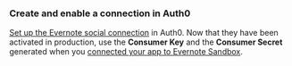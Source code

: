 ### Create and enable a connection in Auth0
[Set up the Evernote social connection](/dashboard/guides/connections/set-up-connections-social) in Auth0. Now that they have been activated in production, use the **Consumer Key** and the **Consumer Secret** generated when you [connected your app to Evernote Sandbox](/connections/social/evernote-sandbox).
